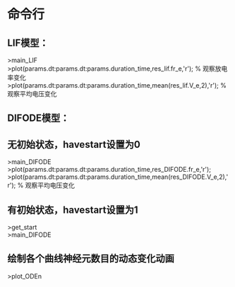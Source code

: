 # 命令行
## LIF模型：
\>main_LIF     
\>plot(params.dt:params.dt:params.duration_time,res_lif.fr_e,'r');     % 观察放电率变化
\>plot(params.dt:params.dt:params.duration_time,mean(res_lif.V_e,2),'r');     % 观察平均电压变化

## DIFODE模型：
## 无初始状态，havestart设置为0
\>main_DIFODE     
\>plot(params.dt:params.dt:params.duration_time,res_DIFODE.fr_e,'r');     
\>plot(params.dt:params.dt:params.duration_time,mean(res_DIFODE.V_e,2),'r');     % 观察平均电压变化
## 有初始状态，havestart设置为1
\>get_start     
\>main_DIFODE     
## 绘制各个曲线神经元数目的动态变化动画
\>plot_ODEn
